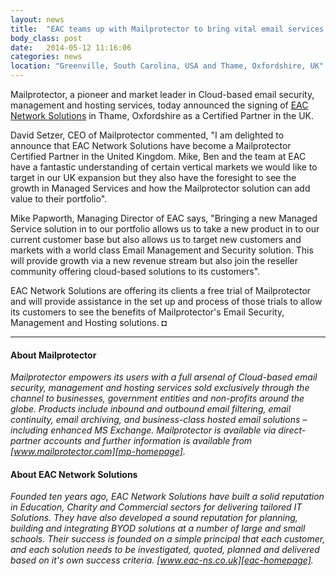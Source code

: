 ```yaml
---
layout: news
title:  "EAC teams up with Mailprotector to bring vital email services to businesses across the UK"
body_class: post
date:   2014-05-12 11:16:06
categories: news
location: "Greenville, South Carolina, USA and Thame, Oxfordshire, UK"
---
```

               
Mailprotector, a pioneer and market leader in Cloud-based email security, management and hosting services, today announced the signing of [EAC Network Solutions][eac-homepage] in Thame, Oxfordshire as a Certified Partner in the UK.

David Setzer, CEO of Mailprotector commented, "I am delighted to announce that EAC Network Solutions have become a Mailprotector Certified Partner in the United Kingdom. Mike, Ben and the team at EAC have a fantastic understanding of certain vertical markets we would like to target in our UK expansion but they also have the foresight to see the growth in Managed Services and how the Mailprotector solution can add value to their portfolio".

Mike Papworth, Managing Director of EAC says, "Bringing a new Managed Service solution in to our portfolio allows us to take a new product in to our current customer base but also allows us to target new customers and markets with a world class Email Management and Security solution. This will provide growth via a new revenue stream but also join the reseller community offering cloud-based solutions to its customers".  

EAC Network Solutions are offering its clients a free trial of Mailprotector and will provide assistance in the set up and process of those trials to allow its customers to see the benefits of Mailprotector's Email Security, Management and Hosting solutions. &#9688;

***

#### About Mailprotector
*Mailprotector empowers its users with a full arsenal of Cloud-based email security, management and hosting services sold exclusively through the channel to businesses, government entities and non-profits around the globe. Products include inbound and outbound email filtering, email continuity, email archiving, and business-class hosted email solutions – including enhanced MS Exchange. Mailprotector is available via direct-partner accounts and further information is available from [www.mailprotector.com][mp-homepage].*

#### About EAC Network Solutions
*Founded ten years ago, EAC Network Solutions have built a solid reputation in Education, Charity and Commercial sectors for delivering tailored IT Solutions. They have also developed a sound reputation for planning, building and integrating BYOD solutions at a number of large and small schools. Their success is founded on a simple principal that each customer, and each solution needs to be investigated, quoted, planned and delivered based on it's own success criteria.  [www.eac-ns.co.uk][eac-homepage].*

[mp-homepage]: http://www.mailprotector.co.uk
[eac-homepage]: http://www.eac-ns.co.uk


